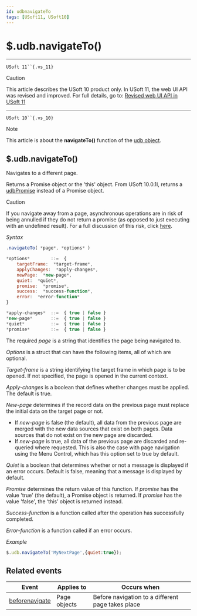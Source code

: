 ```yaml
---
id: udbnavigateTo
tags: [USoft11, USoft10]
---
```

# $.udb.navigateTo()



----

`USoft 11``{.vs_11}`

> [!CAUTION]
> This article describes the USoft 10 product only.
> In USoft 11, the web UI API was revised and improved. For full details, go to:
> [Revised web UI API in USoft 11](/docs/Web_and_app_UIs/UDB_udb/Revised_web_UI_API_in_USoft_11.md)

----

`USoft 10``{.vs_10}`

> [!NOTE]
> This article is about the **navigateTo()** function of the [udb object](/docs/Web_and_app_UIs/UDB_udb).

## **$.udb.navigateTo()**

Navigates to a different page.

Returns a Promise object or the 'this' object. From USoft 10.0.1I, returns a [udbPromise](/docs/Web_and_app_UIs/JavaScript/Promises_for_asynchronous_Javascript.md) instead of a Promise object.

> [!CAUTION]
> If you navigate away from a page, asynchronous operations are in risk of being annulled if they do not return a promise (as opposed to just executing with an undefined result). For a full discussion of this risk, click [here]().

*Syntax*
 

```js
.navigateTo( *page*, *options* )

*options*        ::=  {
    targetFrame:  *target-frame*,
    applyChanges:  *apply-changes*,
    newPage:  *new-page*,
    quiet:  *quiet*,
    promise:  *promise*,
    success:  *success-function*,
    error:  *error-function*
}

*apply-changes*  ::=  { true | false }
*new-page*       ::=  { true | false }
*quiet*          ::=  { true | false }
*promise*        ::=  { true | false }
```

The required *page* is a string that identifies the page being navigated to.

*Options* is a struct that can have the following items, all of which are optional.

*Target-frame* is a string identifying the target frame in which page is to be opened. If not specified, the page is opened in the current context.

*Apply-changes* is a boolean that defines whether changes must be applied. The default is true.

*New-page* determines if the record data on the previous page must replace the initial data on the target page or not.

- If *new-page* is false (the default), all data from the previous page are merged with the new data sources that exist on both pages. Data sources that do not exist on the new page are discarded.
- If *new-page* is true, all data of the previous page are discarded and re-queried where requested. This is also the case with page navigation using the Menu Control, which has this option set to true by default.

*Quiet* is a boolean that determines whether or not a message is displayed if an error occurs. Default is false, meaning that a message is displayed by default.

*Promise* determines the return value of this function. If *promise* has the value 'true' (the default), a Promise object is returned. If *promise* has the value 'false', the ‘this’ object is returned instead.

*Success-function* is a function called after the operation has successfully completed.

*Error-function* is a function called if an error occurs.

*Example*

```js
$.udb.navigateTo('MyNextPage',{quiet:true});
```

## Related events

|**Event**|**Applies to**|**Occurs when**|
|--------|--------|--------|
|[beforenavigate](/docs/Web_and_app_UIs/UDB_Events/beforenavigate.md)|Page objects|Before navigation to a different page takes place|



 